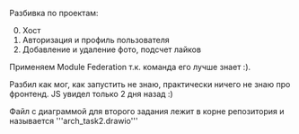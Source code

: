 Разбивка по проектам:

0. Хост
1. Авторизация и профиль пользователя
2. Добавление и удаление фото, подсчет лайков

Применяем Module Federation т.к. команда его лучше знает :).

Разбил как мог, как запустить не знаю, практически ничего не знаю про фронтенд. JS увидел только 2 дня назад :)

Файл с диаграммой для второго задания лежит в корне репозитория и называется '''arch_task2.drawio'''